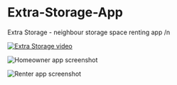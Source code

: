 # Extra-Storage-App
Extra Storage - neighbour storage space renting app /n

[![Extra Storage video](https://img.youtube.com/vi/AIXLKEm-SjE/0.jpg)](https://www.youtube.com/watch?v=AIXLKEm-SjE)

![Homeowner app screenshot](https://github.com/thoss003/Extra-Storage-App/blob/master/extra_storage_homeowner/assets/Screenshot%202020-06-10%20at%2019.29.25.png)

![Renter app screenshot](https://github.com/thoss003/Extra-Storage-App/blob/master/extra_storage_renter/assets/Screenshot%202020-06-10%20at%2020.04.35.png)
